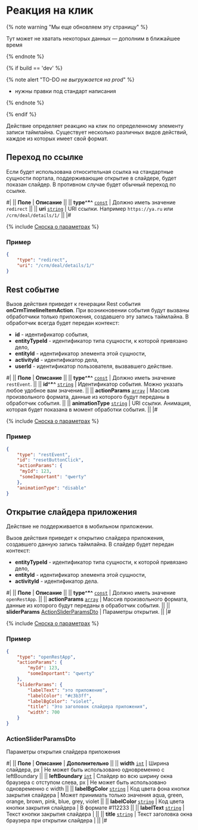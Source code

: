 # Реакция на клик

{% note warning "Мы еще обновляем эту страницу" %}

Тут может не хватать некоторых данных — дополним в ближайшее время

{% endnote %}

{% if build == 'dev' %}

{% note alert "TO-DO _не выгружается на prod_" %}

- нужны правки под стандарт написания

{% endnote %}

{% endif %}

Действие определяет реакцию на клик по определенному элементу записи таймлайна. Существует несколько различных видов действий, каждое из которых имеет свой формат.

## Переход по ссылке

Если будет использована относительная ссылка на стандартные сущности портала, поддерживающие открытие в слайдере, будет показан слайдер. В противном случае будет обычный переход по ссылке.

#|
|| **Поле** | **Описание** ||
|| **type^*^**
[`const`](../../../../data-types.md) | Должно иметь значение `redirect` ||
|| **uri**
[`string`](../../../../data-types.md) | URI ссылки. Например `https://ya.ru` или `/crm/deal/details/1/` ||
|#

{% include [Сноска о параметрах](../../../../../_includes/required.md) %}

### Пример

```json
{
    "type": "redirect",
    "uri": "/crm/deal/details/1/"
}
```

## Rest событие

Вызов действия приведет к генерации Rest события **onCrmTimelineItemAction**. При возникновении события будут вызваны обработчики только приложения, создавшего эту запись таймлайна. В обработчик всегда будет передан контекст:

- **id** - идентификатор события,
- **entityTypeId** - идентификатор типа сущности, к которой привязано дело,
- **entityId** - идентификатор элемента этой сущности,
- **activityId** - идентификатор дела,
- **userId** - идентификатор пользователя, вызвавшего действие.

#|
|| **Поле** | **Описание** ||
|| **type^*^**
[`const`](../../../../data-types.md) | Должно иметь значение `restEvent`. ||
|| **id^*^**
[`string`](../../../../data-types.md) | Идентификатор события. Можно указать любое удобное вам значение. ||
|| **actionParams**
[`array`](../../../../data-types.md) | Массив произвольного формата, данные из которого будут переданы в обработчик события. ||
|| **animationType**
[`string`](../../../../data-types.md) | URI ссылки. Анимация, которая будет показана в момент обработки события. ||
|#

{% include [Сноска о параметрах](../../../../../_includes/required.md) %}

### Пример

```json
{
    "type": "restEvent",
    "id": "resetButtonClick",
    "actionParams": {
     "myId": 123,
     "someImportant": "qwerty"
    },
    "animationType": "disable"
}
```

## Открытие слайдера приложения

Действие не поддерживается в мобильном приложении.

Вызов действия приведет к открытию слайдера приложения, создавшего данную запись таймлайна. В слайдер будет передан контекст:

- **entityTypeId** - идентификатор типа сущности, к которой привязано дело,
- **entityId** - идентификатор элемента этой сущности,
- **activityId** - идентификатор дела.

#|
|| **Поле** | **Описание** ||
|| **type^*^**
[`const`](../../../../data-types.md) | Должно иметь значение `openRestApp`. ||
|| **actionParams**
[`array`](../../../../data-types.md) | Массив произвольного формата, данные из которого будут переданы в обработчик события. ||
|| **sliderParams**
[ActionSliderParamsDto](#ActionSliderParamsDto) | Параметры открытия. ||
|#

{% include [Сноска о параметрах](../../../../../_includes/required.md) %}

### Пример

```json
{
    "type": "openRestApp",
    "actionParams": {
        "myId": 123,
        "someImportant": "qwerty"
    },
    "sliderParams": {
        "labelText": "это приложение",
        "labelColor": "#c3b3ff",
        "labelBgColor": "violet",
        "title": "Это заголовок слайдера приложения",
        "width": 700
    }
}
```

### ActionSliderParamsDto

Параметры открытия слайдера приложения

#|
|| **Поле** | **Описание** | **Дополнительно** ||
|| **width**
[`int`](../../../../data-types.md) | Ширина слайдера, px | Не может быть использовано одновременно с leftBoundary ||
|| **leftBoundary**
[`int`](../../../../data-types.md) | Слайдер во всю ширину окна браузера с отступом слева, px | Не может быть использовано одновременно с width ||
|| **labelBgColor**
[`string`](../../../../data-types.md) | Код цвета фона кнопки закрытия слайдера | Может принимать только значения aqua, green, orange, brown, pink, blue, grey, violet ||
|| **labelColor**
[`string`](../../../../data-types.md) | Код цвета кнопки закрытия слайдера | В формате #112233 ||
|| **labelText**
[`string`](../../../../data-types.md) | Текст кнопки закрытия слайдера | ||
|| **title**
[`string`](../../../../data-types.md) | Текст заголовка окна браузера при открытии слайдера | ||
|#